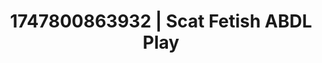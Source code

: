 ---
categories:
- Double penetration
- Erogenous zones
- Erotic transformation
- Mask kink
- Cheerleader roleplay
image: /assets/images/1747800863932.jpg
layout: post
seo:
  description: Featured content with artistic ABDL Play, Scat Fetish. HD images available.
  keywords: ABDL Play, Scat Fetish
  og_image: /assets/images/1747800863932.jpg
  schema_type: VisualArtwork
tags:
- ABDL Play
- '#1747800863932'
- Scat Fetish
title: 1747800863932 | Scat Fetish ABDL Play
---